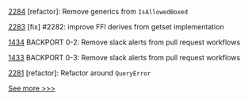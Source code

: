 
[2284](https://github.com/hyperledger/iroha/pull/2284) [refactor]: Remove generics from `IsAllowedBoxed`

[2283](https://github.com/hyperledger/iroha/pull/2283) [fix] #2282: improve FFI derives from getset implementation

[1434](https://github.com/hyperledger/grid/pull/1434) BACKPORT 0-2: Remove slack alerts from pull request workflows

[1433](https://github.com/hyperledger/grid/pull/1433) BACKPORT 0-3: Remove slack alerts from pull request workflows

[2281](https://github.com/hyperledger/iroha/pull/2281) [refactor]: Refactor around `QueryError`


[See more >>>](https://start-here.hyperledger.org/pull-requests)
